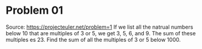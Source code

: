 # Problem 01

Source: https://projecteuler.net/problem=1
If we list all the natrual numbers below 10 that are multiples of 3 or 5, we get 3, 5, 6, and 9.
The sum of these multiples es 23.
Find the sum of all the multiples of 3 or 5 below 1000.
